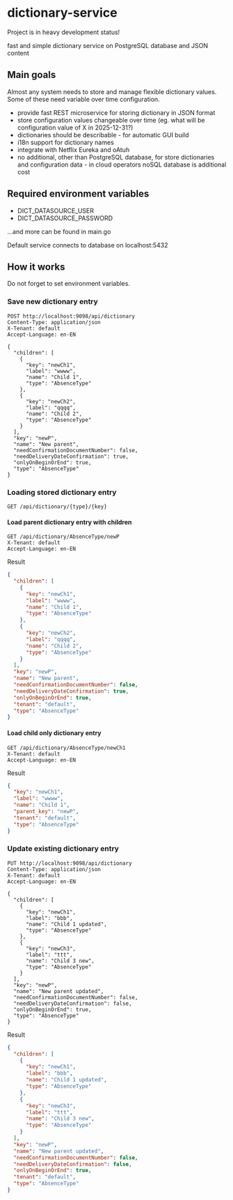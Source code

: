 # dictionary-service

Project is in heavy development status!

fast and simple dictionary service on PostgreSQL database and JSON content

## Main goals

Almost any system needs to store and manage flexible dictionary values. Some of these need variable over time configuration. 

- provide fast REST microservice for storing dictionary in JSON format 
- store configuration values changeable over time (eg. what will be configuration value of X in 2025-12-31?)
- dictionaries should be describable - for automatic GUI build
- i18n support for dictionary names
- integrate with Netflix Eureka and oAtuh
- no additional, other than PostgreSQL database, for store dictionaries and configuration data - in cloud operators noSQL database is additional cost

## Required environment variables

- DICT_DATASOURCE_USER
- DICT_DATASOURCE_PASSWORD

...and more can be found in main.go

Default service connects to database on localhost:5432

## How it works

Do not forget to set environment variables.

### Save new dictionary entry

```
POST http://localhost:9098/api/dictionary
Content-Type: application/json
X-Tenant: default
Accept-Language: en-EN

{
  "children": [
    {
      "key": "newCh1",
      "label": "wwww",
      "name": "Child 1",
      "type": "AbsenceType"
    },
    {
      "key": "newCh2",
      "label": "qqqq",
      "name": "Child 2",
      "type": "AbsenceType"
    }
  ],
  "key": "newP",
  "name": "New parent",
  "needConfirmationDocumentNumber": false,
  "needDeliveryDateConfirmation": true,
  "onlyOnBeginOrEnd": true,
  "type": "AbsenceType"
}
```


### Loading stored dictionary entry

`GET /api/dictionary/{type}/{key}`


#### Load parent dictionary entry with children

```
GET /api/dictionary/AbsenceType/newP
X-Tenant: default
Accept-Language: en-EN
```

Result

```json
{
  "children": [
    {
      "key": "newCh1",
      "label": "wwww",
      "name": "Child 1",
      "type": "AbsenceType"
    },
    {
      "key": "newCh2",
      "label": "qqqq",
      "name": "Child 2",
      "type": "AbsenceType"
    }
  ],
  "key": "newP",
  "name": "New parent",
  "needConfirmationDocumentNumber": false,
  "needDeliveryDateConfirmation": true,
  "onlyOnBeginOrEnd": true,
  "tenant": "default",
  "type": "AbsenceType"
}
```

#### Load child only dictionary entry

```
GET /api/dictionary/AbsenceType/newCh1
X-Tenant: default
Accept-Language: en-EN
```

Result

```json
{
  "key": "newCh1",
  "label": "wwww",
  "name": "Child 1",
  "parent_key": "newP",
  "tenant": "default",
  "type": "AbsenceType"
}
```

### Update existing dictionary entry

```
PUT http://localhost:9098/api/dictionary
Content-Type: application/json
X-Tenant: default
Accept-Language: en-EN

{
  "children": [
    {
      "key": "newCh1",
      "label": "bbb",
      "name": "Child 1 updated",
      "type": "AbsenceType"
    },
    {
      "key": "newCh3",
      "label": "ttt",
      "name": "Child 3 new",
      "type": "AbsenceType"
    }
  ],
  "key": "newP",
  "name": "New parent updated",
  "needConfirmationDocumentNumber": false,
  "needDeliveryDateConfirmation": false,
  "onlyOnBeginOrEnd": true,
  "type": "AbsenceType"
}
```

Result

```json
{
  "children": [    
    {
      "key": "newCh1",
      "label": "bbb",
      "name": "Child 1 updated",
      "type": "AbsenceType"
    },
    {
      "key": "newCh3",
      "label": "ttt",
      "name": "Child 3 new",
      "type": "AbsenceType"
    }
  ],
  "key": "newP",
  "name": "New parent updated",
  "needConfirmationDocumentNumber": false,
  "needDeliveryDateConfirmation": false,
  "onlyOnBeginOrEnd": true,
  "tenant": "default",
  "type": "AbsenceType"
}
```